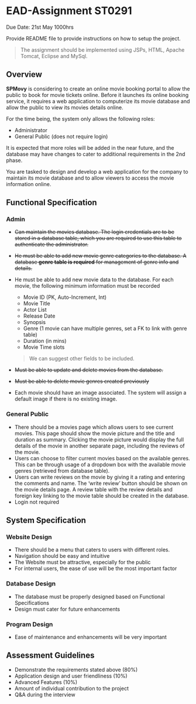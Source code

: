 # EAD-Assignment ST0291
Due Date: 21st May 1000hrs

Provide README file to provide instructions on how to setup the project.

> The assignment should be implemented using JSPs, HTML, Apache Tomcat, Eclipse and MySql.

## Overview

**SPMovy** is considering to create an online movie booking portal to allow the public to book for movie tickets online. Before it launches its online booking service, it requires a web application to computerize its movie database and allow the public to view its movies details online.

For the time being, the system only allows the following roles:

* Administrator
* General Public (does not require login)

It is expected that more roles will be added in the near future, and the database may have changes to cater to additional requirements in the 2nd phase.

You are tasked to design and develop a web application for the company to maintain its movie database and to allow viewers to access the movie information online.

## Functional Specification

### Admin

* ~~Can maintain the movies database. The login credentials are to be stored in a database table, which you are required to use this table to authenticate the administrator.~~

* ~~He must be able to add new movie genre categories to the database. A database **genre table is required** for management of genre info and details.~~

* He must be able to add new movie data to the database. For each movie, the
  following minimum information must be recorded

  * Movie ID (PK, Auto-Increment, Int)
  * Movie Title
  * Actor List
  * Release Date
  * Synopsis
  * Genre (1 movie can have multiple genres, set a FK to link with genre table)
  * Duration (in mins)
  * Movie Time slots

  > We can suggest other fields to be included.

* ~~Must be able to update and delete movies from the database.~~

* ~~Must be able to delete movie genres created previously~~

* Each movie should have an image associated. The system will assign a default image if there is no existing image.

### General Public

* There should be a movies page which allows users to see current movies. This page should
  show the movie picture and the title and duration as summary. Clicking the
  movie picture would display the full details of the movie in another separate
  page, including the reviews of the movie. 
* Users can choose to filter current movies based on the available genres. This can be
  through usage of a dropdown box with the available movie genres (retrieved from
  database table).
* Users can write reviews on the movie by giving it a rating and entering the comments
  and name. The ‘write review’ button should be shown on the movie details page.
  A review table with the review details and foreign key linking to the movie
  table should be created in the database.
* Login not required

## System Specification

### Website Design

* There should be a menu that caters to users with different roles.
* Navigation should be easy and intuitive
* The Website must be attractive, especially for the public
* For internal users, the ease of use will be the most important factor

### Database Design

* The database must be properly designed based on Functional Specifications
* Design must cater for future enhancements

### Program Design

* Ease of maintenance and enhancements will be very important

## Assessment Guidelines

* Demonstrate the requirements stated above (80%)
* Application design and user friendliness (10%)
* Advanced Features (10%)
* Amount of individual contribution to the project
* Q&A during the interview
